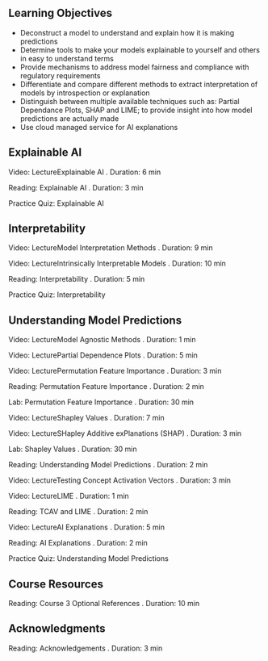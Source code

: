 ## Learning Objectives

* Deconstruct a model to understand and explain how it is making predictions
* Determine tools to make your models explainable to yourself and others in easy to understand terms
* Provide mechanisms to address model fairness and compliance with regulatory requirements
* Differentiate and compare different methods to extract interpretation of models by introspection or explanation
* Distinguish between multiple available techniques such as: Partial Dependance Plots, SHAP and LIME; to provide insight into how model predictions are actually made
* Use cloud managed service for AI explanations

## Explainable AI

Video: LectureExplainable AI . Duration: 6  min

Reading: Explainable AI . Duration: 3 min

Practice Quiz: Explainable AI

## Interpretability

Video: LectureModel Interpretation Methods . Duration: 9 min

Video: LectureIntrinsically Interpretable Models . Duration: 10 min

Reading: Interpretability . Duration: 5 min

Practice Quiz: Interpretability

## Understanding Model Predictions

Video: LectureModel Agnostic Methods . Duration: 1 min

Video: LecturePartial Dependence Plots . Duration: 5 min

Video: LecturePermutation Feature Importance . Duration: 3 min

Reading: Permutation Feature Importance . Duration: 2 min

Lab: Permutation Feature Importance . Duration: 30 min

Video: LectureShapley Values . Duration: 7 min

Video: LectureSHapley Additive exPlanations (SHAP) . Duration: 3 min

Lab: Shapley Values . Duration: 30 min

Reading: Understanding Model Predictions . Duration: 2 min

Video: LectureTesting Concept Activation Vectors . Duration: 3 min

Video: LectureLIME . Duration: 1 min

Reading: TCAV and LIME . Duration: 2 min

Video: LectureAI Explanations . Duration: 5 min

Reading: AI Explanations . Duration: 2 min

Practice Quiz: Understanding Model Predictions

## Course Resources

Reading: Course 3 Optional References . Duration: 10 min

## Acknowledgments

Reading: Acknowledgements . Duration: 3 min